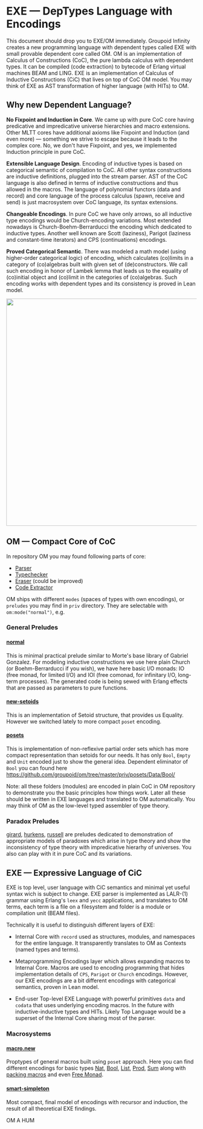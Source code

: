 EXE — DepTypes Language with Encodings
======================================

This document should drop you to EXE/OM immediately. Groupoid Infinity creates
a new programming language with dependent types called EXE with small provable dependent core called OM.
OM is an implementation of Calculus of Constructions (CoC), the pure lambda calculus with dependent types.
It can be compiled (code extraction) to bytecode of Erlang virtual machines BEAM and LING.
EXE is an implementation of Calculus of Inductive Constructions (CiC) that lives on top of CoC OM model.
You may think of EXE as AST transformation of higher language (with HITs) to OM.

Why new Dependent Language?
---------------------------

**No Fixpoint and Induction in Core**. We came up with pure CoC core having predicative
and impredicative universe hierarchies and macro extensions. Other MLTT cores have additional
axioms like Fixpoint and Induction (and even more) — something we strive to escape
because it leads to the complex core. No, we don't have Fixpoint, and yes,
we implemented Induction principle in pure CoC.

**Extensible Language Design**. Encoding of inductive types is based on categorical semantic
of compilation to CoC. All other syntax constructions are inductive definitions, plugged
into the stream parser. AST of the CoC language is also defined in terms of inductive
constructions and thus allowed in the macros. The language of polynomial functors (data
and record) and core language of the process calculus (spawn, receive and send) is just
macrosystem over CoC language, its syntax extensions.

**Changeable Encodings**. In pure CoC we have only arrows, so all inductive type encodings
would be Church-encoding variations. Most extended nowadays is Church-Boehm-Berrarducci
the encoding which dedicated to inductive types. Another well known are Scott (laziness),
Parigot (laziness and constant-time iterators) and CPS (continuations) encodings.

**Proved Categorical Semantic**. There was modeled a math model (using higher-order
categorical logic) of encoding, which calculates (co)limits in a category of (co)algebras
built with given set of (de)constructors. We call such encoding in honor of Lambek lemma
that leads us to the equality of (co)initial object and (co)limit in the categories
of (co)algebras. Such encoding works with dependent types and its consistency is proved
in Lean model.

<img src="http://groupoid.co/exe.svg" width="600">

OM — Compact Core of CoC
------------------------

In repository OM you may found following parts of core:
* [Parser](https://github.com/groupoid/om/blob/master/src/om_parse.erl)
* [Typechecker](https://github.com/groupoid/om/blob/master/src/om_type.erl)
* [Eraser](https://github.com/groupoid/om/blob/master/src/om_erase.erl) (could be improved)
* [Code Extractor](https://github.com/groupoid/om/blob/master/src/om_extract.erl)


OM ships with different `modes` (spaces of types with own encodings), or `preludes`
you may find in `priv` directory. They are selectable with `om:mode("normal")`, e.g.

### General Preludes

#### [normal](https://github.com/groupoid/om/tree/master/priv/normal)

This is minimal practical prelude similar to Morte's base library of Gabriel Gonzalez.
For modeling inductive constructions we use here plain Church (or Boehm-Berrarducci if you wish),
we have here basic I/O monads: IO (free monad, for limited I/O) and IOI (free comonad,
for infinitary I/O, long-term processes). The generated code is being sewed with
Erlang effects that are passed as parameters to pure functions.

#### [new-setoids](https://github.com/groupoid/om/tree/master/priv/new-setoids)

This is an implementation of Setoid structure, that provides us Equality. However
we switched lately to more compact `poset` encoding.

#### [posets](https://github.com/groupoid/om/tree/master/priv/posets)

This is implementation of non-reflexive partial order sets which
has more compact representation than setoids for our needs.
It has only `Bool`, `Empty` and `Unit` encoded just to show the general idea.
Dependent eliminator of `Bool` you can found here https://github.com/groupoid/om/tree/master/priv/posets/Data/Bool/

Note: all these folders (modules) are encoded in plain CoC in OM repository to demonstrate 
you the basic principles how things work. Later all these should be written in EXE languages and translated to OM
automatically. You may think of OM as the low-level typed assembler of type theory.

### Paradox Preludes

[girard](https://github.com/groupoid/om/tree/master/priv/girard),
[hurkens](https://github.com/groupoid/om/tree/master/priv/hurkens),
[russell](https://github.com/groupoid/om/tree/master/priv/russell) are preludes dedicated to
demonstration of appropriate models of paradoxes which arise in type theory and show
the inconsistency of type theory with impredicative hierarhy of universes.
You also can play with it in pure CoC and its variations.

EXE — Expressive Language of CiC
--------------------------------

EXE is top level, user language with CiC semantics and minimal yet useful syntax wich is subject to change.
EXE parser is implemented as LALR-(1) grammar using Erlang's `leex` and `yecc` applications,
and translates to OM terms, each term is a file on a filesystem and folder is a module or compilation unit (BEAM files).

Technically it is useful to distinguish different layers of EXE:

* Internal Core with `record` used as structures, modules, and namespaces for the entire language.
It transparently translates to OM as Contexts (named types and terms).

* Metaprogramming Encodings layer which allows expanding macros to Internal Core. Macros are used to
encoding programming that hides implementation details of `CPS`, `Parigot` or `Church` encodings.
However, our EXE encodings are a bit different encodings with categorical semantics, proven in Lean model.

* End-user Top-level EXE Language with powerful primitives `data` and `codata` that uses underlying
encoding macros. In the future with inductive-inductive types and HITs.
Likely Top Language would be a superset of the Internal Core sharing most of the parser.

### Macrosystems

#### [macro.new](https://github.com/groupoid/exe/blob/master/prelude/macro.new)

Proptypes of general macros built using `poset` approach. Here you can find different encodings
for basic types
[Nat](https://github.com/groupoid/exe/blob/master/prelude/macro.new/Data.Nat.macro),
[Bool](https://github.com/groupoid/exe/blob/master/prelude/macro.new/Data.Bool.macro),
[List](https://github.com/groupoid/exe/blob/master/prelude/macro.new/Data.List.macro),
[Prod](https://github.com/groupoid/exe/blob/master/prelude/macro.new/Data.Prod.macro),
[Sum](https://github.com/groupoid/exe/blob/master/prelude/macro.new/Data.Sum.macro) along with
[packing macros](https://github.com/groupoid/exe/blob/master/prelude/macro.new/Data.Pack.macro)
and even [Free Monad](https://github.com/groupoid/exe/blob/master/prelude/macro.new/Data.FreeMonad.macro).

#### [smart-simpleton](https://github.com/groupoid/exe/blob/master/prelude/smart-simpleton)

Most compact, final model of encodings with recursor and induction, the result of all theoretical EXE findings.

OM A HUM
